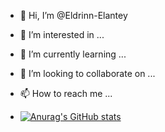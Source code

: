 - 👋 Hi, I’m @Eldrinn-Elantey
- 👀 I’m interested in ...
- 🌱 I’m currently learning ...
- 💞️ I’m looking to collaborate on ...
- 📫 How to reach me ...

- [![Anurag's GitHub stats](https://github-readme-stats.vercel.app/api?username=Eldrinn-Elantey)](https://github.com/anuraghazra/github-readme-stats)

<!---
Eldrinn-Elantey/Eldrinn-Elantey is a ✨ special ✨ repository because its `README.md` (this file) appears on your GitHub profile.
You can click the Preview link to take a look at your changes.
--->
